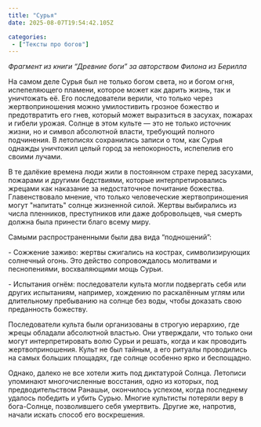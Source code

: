 ```yaml
---
title: "Сурья"
date: 2025-08-07T19:54:42.105Z

categories:
 - ["Тексты про богов"]
---
```


*Фрагмент из книги “Древние боги” за авторством Филона из Берилла*

На самом деле Сурья был не только богом света, но и богом огня,
испепеляющего пламени, которое может как дарить жизнь, так и уничтожать
её. Его последователи верили, что только через жертвоприношения можно
умилостивить грозное божество и предотвратить его гнев, который может
выразиться в засухах, пожарах и гибели урожая. Солнце в этом культе —
это не только источник жизни, но и символ абсолютной власти, требующий
полного подчинения. В летописях сохранились записи о том, как Сурья
однажды уничтожил целый город за непокорность, испепелив его своими
лучами.

В те далёкие времена люди жили в постоянном страхе перед засухами,
пожарами и другими бедствиями, которые интерпретировались жрецами как
наказание за недостаточное почитание божества. Главенствовало мнение,
что только человеческие жертвоприношения могут "напитать" солнце
жизненной силой. Жертвы выбирались из числа пленников, преступников или
даже добровольцев, чья смерть должна была принести благо всему миру.

Самыми распространенными были два вида “подношений”:

\- Сожжение заживо: жертвы сжигались на кострах, символизирующих
солнечный огонь. Это действо сопровождалось молитвами и песнопениями,
восхваляющими мощь Сурьи.

\- Испытания огнём: последователи культа могли подвергать себя или
других испытаниям, например, хождению по раскалённым углям или
длительному пребыванию на солнце без воды, чтобы доказать свою
преданность божеству.

Последователи культа были организованы в строгую иерархию, где жрецы
обладали абсолютной властью. Они утверждали, что только они могут
интерпретировать волю Сурьи и решать, когда и как проводить
жертвоприношения. Культ не был тайным, а его ритуалы проводились на
самых больших площадях, где солнце особенно ярко и беспощадно.

Однако, далеко не все хотели жить под диктатурой Солнца. Летописи
упоминают многочисленные восстания, одно из которых, под
предводительством Ранашьи, окончилось успехом, когда последнему удалось
победить и убить Сурью. Многие культисты потеряли веру в бога-Солнце,
позволившего себя умертвить. Другие же, напротив, начали искать способ
его воскрешения.
